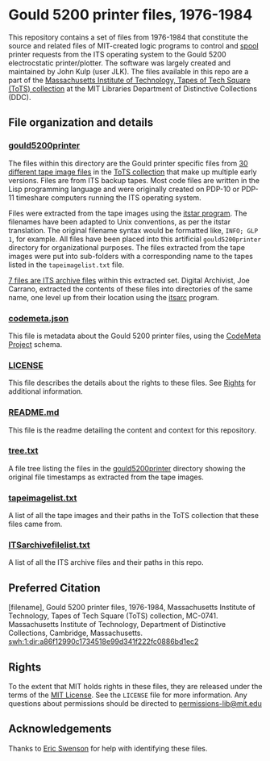# Gould 5200 printer files, 1976-1984 
This repository contains a set of files from 1976-1984 that constitute the source and related files of MIT-created logic programs to control and [spool](https://en.wikipedia.org/wiki/Spooling) printer requests from the ITS operating system to the Gould 5200 electrocstatic printer/plotter. The software was largely created and maintained by John Kulp (user JLK). The files available in this repo are a part of the [Massachusetts Institute of Technology, Tapes of Tech Square (ToTS) collection](https://archivesspace.mit.edu/repositories/2/resources/1265) at the MIT Libraries Department of Distinctive Collections (DDC).
## File organization and details
### [gould5200printer](../main/gould5200printer)
The files within this directory are the Gould printer specific files from [30 different tape image files](../main/tapeimagelist.txt) in the [ToTS collection](https://archivesspace.mit.edu/repositories/2/resources/1265) that make up multiple early versions. Files are from ITS backup tapes. Most code files are written in the Lisp programming language and were originally created on PDP-10 or PDP-11 timeshare computers running the ITS operating system. 

Files were extracted from the tape images using the [itstar program](https://github.com/PDP-10/itstar). The filenames have been adapted to Unix conventions, as per the itstar translation. The original filename syntax would be formatted like, `INFO; GLP 1`, for example. All files have been placed into this artificial `gould5200printer` directory for organizational purposes. The files extracted from the tape images were put into sub-folders with a corresponding name to the tapes listed in the `tapeimagelist.txt` file.

[7 files are ITS archive files](../main/ITSarchivefilelist.txt) within this extracted set. Digital Archivist, Joe Carrano, extracted the contents of these files into directories of the same name, one level up from their location using the [itsarc](https://github.com/larsbrinkhoff/pdp10-its-disassembler/blob/master/itsarc.c) program.
### [codemeta.json](../main/codemeta.json)
This file is metadata about the Gould 5200 printer files, using the [CodeMeta Project](https://codemeta.github.io/) schema.
### [LICENSE](../main/LICENSE)
This file describes the details about the rights to these files. See [Rights](#rights) for additional information.
### [README.md](../main/README.md)
This file is the readme detailing the content and context for this repository.
### [tree.txt](../main/tree.txt)
A file tree listing the files in the [gould5200printer](../main/gould5200printer) directory showing the original file timestamps as extracted from the tape images.
### [tapeimagelist.txt](../main/tapeimagelist.txt)
A list of all the tape images and their paths in the ToTS collection that these files came from.
### [ITSarchivefilelist.txt](../main/ITSarchivefilelist.txt)
A list of all the ITS archive files and their paths in this repo.
## Preferred Citation
[filename], Gould 5200 printer files, 1976-1984, Massachusetts Institute of Technology, Tapes of Tech Square (ToTS) collection, MC-0741. Massachusetts Institute of Technology, Department of Distinctive Collections, Cambridge, Massachusetts. [swh:1:dir:a86f12990c1734518e99d341f222fc0886bd1ec2](https://archive.softwareheritage.org/swh:1:dir:a86f12990c1734518e99d341f222fc0886bd1ec2)
## Rights
To the extent that MIT holds rights in these files, they are released under the terms of the [MIT License](https://opensource.org/licenses/MIT). See the `LICENSE` file for more information. Any questions about permissions should be directed to [permissions-lib@mit.edu](mailto:permissions-lib@mit.edu)
## Acknowledgements
Thanks to [Eric Swenson](https://github.com/eswenson1) for help with identifying these files.